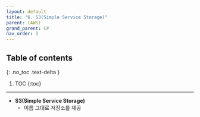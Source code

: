 ```yaml
---
layout: default
title: "6. S3(Simple Service Storage)"
parent: (AWS)
grand_parent: C#
nav_order: 1
---
```


## Table of contents
{: .no_toc .text-delta }

1. TOC
{:toc}

---

* **S3(Simple Service Storage)**
    * 이름 그대로 저장소를 제공


